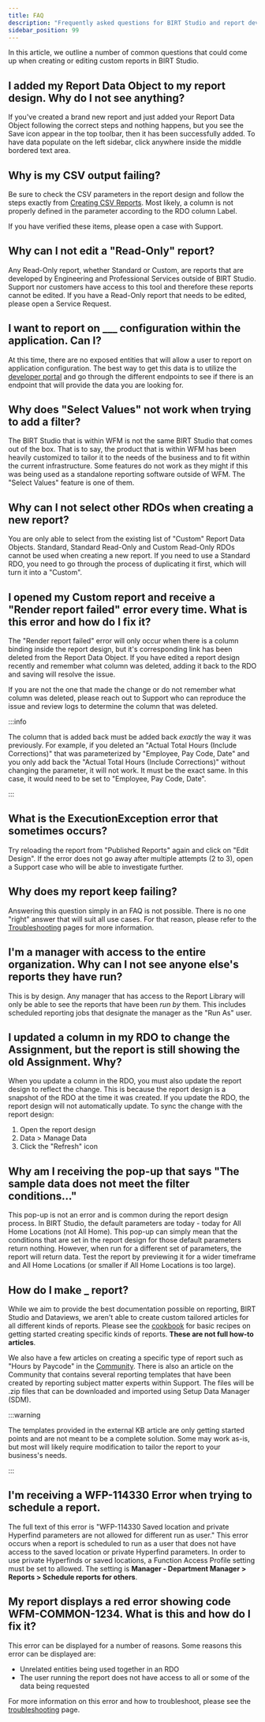 ```yaml
---
title: FAQ
description: "Frequently asked questions for BIRT Studio and report development"
sidebar_position: 99
---
```


In this article, we outline a number of common questions that could come up when creating or editing custom reports in BIRT Studio.

## I added my Report Data Object to my report design. Why do I not see anything?

If you've created a brand new report and just added your Report Data Object following the correct steps and nothing happens, but you see the Save icon appear in the top toolbar, then it has been successfully added. To have data populate on the left sidebar, click anywhere inside the middle bordered text area.

## Why is my CSV output failing?

Be sure to check the CSV parameters in the report design and follow the steps exactly from [Creating CSV Reports](/docs/birt-studio/advanced/creating-csv-reports). Most likely, a column is not properly defined in the parameter according to the RDO column Label.

If you have verified these items, please open a case with Support.

## Why can I not edit a "Read-Only" report?

Any Read-Only report, whether Standard or Custom, are reports that are developed by Engineering and Professional Services outside of BIRT Studio. Support nor customers have access to this tool and therefore these reports cannot be edited. If you have a Read-Only report that needs to be edited, please open a Service Request.

## I want to report on \_\_\_ configuration within the application. Can I?

At this time, there are no exposed entities that will allow a user to report on application configuration. The best way to get this data is to utilize the [developer portal](https://developer.ukg.com) and go through the different endpoints to see if there is an endpoint that will provide the data you are looking for.

## Why does "Select Values" not work when trying to add a filter?

The BIRT Studio that is within WFM is not the same BIRT Studio that comes out of the box. That is to say, the product that is within WFM has been heavily customized to tailor it to the needs of the business and to fit within the current infrastructure. Some features do not work as they might if this was being used as a standalone reporting software outside of WFM. The "Select Values" feature is one of them.

## Why can I not select other RDOs when creating a new report?

You are only able to select from the existing list of "Custom" Report Data Objects. Standard, Standard Read-Only and Custom Read-Only RDOs cannot be used when creating a new report. If you need to use a Standard RDO, you need to go through the process of duplicating it first, which will turn it into a "Custom".

## I opened my Custom report and receive a "Render report failed" error every time. What is this error and how do I fix it?

The "Render report failed" error will only occur when there is a column binding inside the report design, but it's corresponding link has been deleted from the Report Data Object. If you have edited a report design recently and remember what column was deleted, adding it back to the RDO and saving will resolve the issue.

If you are not the one that made the change or do not remember what column was deleted, please reach out to Support who can reproduce the issue and review logs to determine the column that was deleted.

:::info

The column that is added back must be added back _exactly_ the way it was previously. For example, if you deleted an "Actual Total Hours (Include Corrections)" that was parameterized by "Employee, Pay Code, Date" and you only add back the "Actual Total Hours (Include Corrections)" without changing the parameter, it will not work. It must be the exact same. In this case, it would need to be set to "Employee, Pay Code, Date".

:::

## What is the ExecutionException error that sometimes occurs?

Try reloading the report from "Published Reports" again and click on "Edit Design". If the error does not go away after multiple attempts (2 to 3), open a Support case who will be able to investigate further.

## Why does my report keep failing?

Answering this question simply in an FAQ is not possible. There is no one "right" answer that will suit all use cases. For that reason, please refer to the [Troubleshooting](/docs/birt-studio/troubleshooting) pages for more information.

## I'm a manager with access to the entire organization. Why can I not see anyone else's reports they have run?

This is by design. Any manager that has access to the Report Library will only be able to see the reports that have been _run by_ them. This includes scheduled reporting jobs that designate the manager as the "Run As" user.

## I updated a column in my RDO to change the Assignment, but the report is still showing the old Assignment. Why?

When you update a column in the RDO, you must also update the report design to reflect the change. This is because the report design is a snapshot of the RDO at the time it was created. If you update the RDO, the report design will not automatically update. To sync the change with the report design:

1. Open the report design
2. Data > Manage Data
3. Click the "Refresh" icon

## Why am I receiving the pop-up that says "The sample data does not meet the filter conditions..."

This pop-up is not an error and is common during the report design process. In BIRT Studio, the default parameters are today - today for All Home Locations (not All Home). This pop-up can simply mean that the conditions that are set in the report design for those default parameters return nothing. However, when run for a different set of parameters, the report will return data. Test the report by previewing it for a wider timeframe and All Home Locations (or smaller if All Home Locations is too large).

## How do I make **\_** report?

While we aim to provide the best documentation possible on reporting, BIRT Studio and Dataviews, we aren't able to create custom tailored articles for all different kinds of reports. Please see the [cookbook](/docs/birt-studio/report-cookbook) for basic recipes on getting started creating specific kinds of reports. **These are not full how-to articles**.

We also have a few articles on creating a specific type of report such as "Hours by Paycode" in the [Community](https://community.ukg.com). There is also an article on the Community that contains several reporting templates that have been created by reporting subject matter experts within Support. The files will be .zip files that can be downloaded and imported using Setup Data Manager (SDM).

:::warning

The templates provided in the external KB article are only getting started points and are not meant to be a complete solution. Some may work as-is, but most will likely require modification to tailor the report to your business's needs.

:::

## I'm receiving a WFP-114330 Error when trying to schedule a report.

The full text of this error is "WFP-114330 Saved location and private Hyperfind parameters are not allowed for different run as user." This error occurs when a report is scheduled to run as a user that does not have access to the saved location or private Hyperfind parameters. In order to use private Hyperfinds or saved locations, a Function Access Profile setting must be set to allowed. The setting is **Manager - Department Manager > Reports > Schedule reports for others**.

## My report displays a red error showing code WFM-COMMON-1234. What is this and how do I fix it?

This error can be displayed for a number of reasons. Some reasons this error can be displayed are:

- Unrelated entities being used together in an RDO
- The user running the report does not have access to all or some of the data being requested

For more information on this error and how to troubleshoot, please see the [troubleshooting](/docs/birt-studio/troubleshooting/birt-studio) page.
